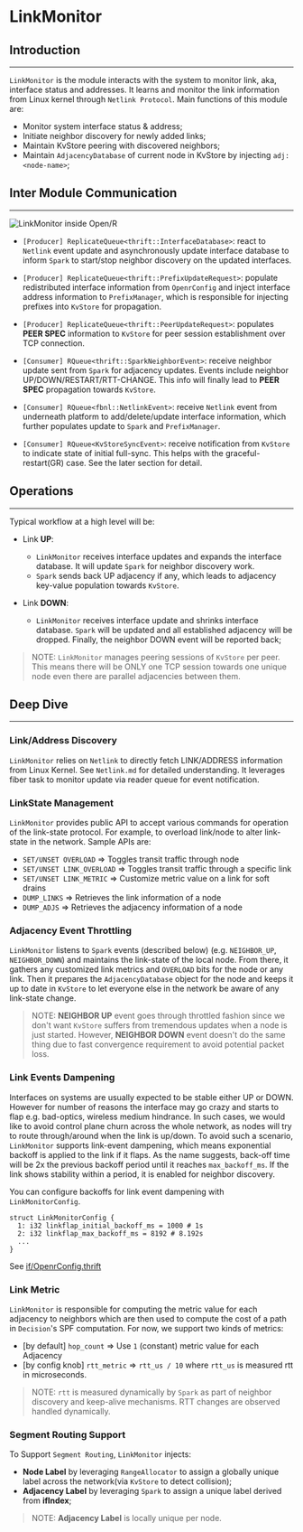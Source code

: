 # LinkMonitor

## Introduction

---

`LinkMonitor` is the module interacts with the system to monitor link, aka,
interface status and addresses. It learns and monitor the link information from
Linux kernel through `Netlink Protocol`. Main functions of this module are:

- Monitor system interface status & address;
- Initiate neighbor discovery for newly added links;
- Maintain KvStore peering with discovered neighbors;
- Maintain `AdjacencyDatabase` of current node in KvStore by injecting
  `adj:<node-name>`;

## Inter Module Communication

---

<img src="https://user-images.githubusercontent.com/51382140/102449373-f75d9500-3fe8-11eb-8465-66e2fd1d0055.png" alt="LinkMonitor inside Open/R">

- `[Producer] ReplicateQueue<thrift::InterfaceDatabase>`: react to `Netlink`
  event update and asynchronously update interface database to inform `Spark` to
  start/stop neighbor discovery on the updated interfaces.

- `[Producer] ReplicateQueue<thrift::PrefixUpdateRequest>`: populate
  redistributed interface information from `OpenrConfig` and inject interface
  address information to `PrefixManager`, which is responsible for injecting
  prefixes into `KvStore` for propagation.

- `[Producer] ReplicateQueue<thrift::PeerUpdateRequest>`: populates **PEER
  SPEC** information to `KvStore` for peer session establishment over TCP
  connection.

- `[Consumer] RQueue<thrift::SparkNeighborEvent>`: receive neighbor update sent
  from `Spark` for adjacency updates. Events include neighbor
  UP/DOWN/RESTART/RTT-CHANGE. This info will finally lead to **PEER SPEC**
  propagation towards `KvStore`.

- `[Consumer] RQueue<fbnl::NetlinkEvent>`: receive `Netlink` event from
  underneath platform to add/delete/update interface information, which further
  populates update to `Spark` and `PrefixManager`.

- `[Consumer] RQueue<KvStoreSyncEvent>`: receive notification from `KvStore` to
  indicate state of initial full-sync. This helps with the graceful-restart(GR)
  case. See the later section for detail.

## Operations

---

Typical workflow at a high level will be:

- Link **UP**:

  - `LinkMonitor` receives interface updates and expands the interface database.
    It will update `Spark` for neighbor discovery work.
  - `Spark` sends back UP adjacency if any, which leads to adjacency key-value
    population towards `KvStore`.

- Link **DOWN**:

  - `LinkMonitor` receives interface update and shrinks interface database.
    `Spark` will be updated and all established adjacency will be dropped.
    Finally, the neighbor DOWN event will be reported back;

> NOTE: `LinkMonitor` manages peering sessions of `KvStore` per peer. This means
> there will be ONLY one TCP session towards one unique node even there are
> parallel adjacencies between them.

## Deep Dive

---

### Link/Address Discovery

`LinkMonitor` relies on `Netlink` to directly fetch LINK/ADDRESS information
from Linux Kernel. See `Netlink.md` for detailed understanding. It leverages
fiber task to monitor update via reader queue for event notification.

### LinkState Management

`LinkMonitor` provides public API to accept various commands for operation of
the link-state protocol. For example, to overload link/node to alter link-state
in the network. Sample APIs are:

- `SET/UNSET OVERLOAD` => Toggles transit traffic through node
- `SET/UNSET LINK_OVERLOAD` => Toggles transit traffic through a specific link
- `SET/UNSET LINK_METRIC` => Customize metric value on a link for soft drains
- `DUMP_LINKS` => Retrieves the link information of a node
- `DUMP_ADJS` => Retrieves the adjacency information of a node

### Adjacency Event Throttling

`LinkMonitor` listens to `Spark` events (described below) (e.g. `NEIGHBOR_UP`,
`NEIGHBOR_DOWN`) and maintains the link-state of the local node. From there, it
gathers any customized link metrics and `OVERLOAD` bits for the node or any
link. Then it prepares the `AdjacencyDatabase` object for the node and keeps it
up to date in `KvStore` to let everyone else in the network be aware of any
link-state change.

> NOTE: **NEIGHBOR UP** event goes through throttled fashion since we don't want
> `KvStore` suffers from tremendous updates when a node is just started.
> However, **NEIGHBOR DOWN** event doesn't do the same thing due to fast
> convergence requirement to avoid potential packet loss.

### Link Events Dampening

Interfaces on systems are usually expected to be stable either UP or DOWN.
However for number of reasons the interface may go crazy and starts to flap e.g.
bad-optics, wireless medium hindrance. In such cases, we would like to avoid
control plane churn across the whole network, as nodes will try to route
through/around when the link is up/down. To avoid such a scenario, `LinkMonitor`
supports link-event dampening, which means exponential backoff is applied to the
link if it flaps. As the name suggests, back-off time will be 2x the previous
backoff period until it reaches `max_backoff_ms`. If the link shows stability
within a period, it is enabled for neighbor discovery.

You can configure backoffs for link event dampening with `LinkMonitorConfig`.

```
struct LinkMonitorConfig {
  1: i32 linkflap_initial_backoff_ms = 1000 # 1s
  2: i32 linkflap_max_backoff_ms = 8192 # 8.192s
  ...
}
```

See
[if/OpenrConfig.thrift](https://github.com/facebook/openr/blob/master/openr/if/OpenrConfig.thrift)

### Link Metric

`LinkMonitor` is responsible for computing the metric value for each adjacency
to neighbors which are then used to compute the cost of a path in `Decision`'s
SPF computation. For now, we support two kinds of metrics:

- [by default] `hop_count` => Use `1` (constant) metric value for each Adjacency
- [by config knob] `rtt_metric` => `rtt_us / 10` where `rtt_us` is measured rtt
  in microseconds.

> NOTE: `rtt` is measured dynamically by `Spark` as part of neighbor discovery
> and keep-alive mechanisms. RTT changes are observed handled dynamically.

### Segment Routing Support

To Support `Segment Routing`, `LinkMonitor` injects:

- **Node Label** by leveraging `RangeAllocator` to assign a globally unique
  label across the network(via `KvStore` to detect collision);
- **Adjacency Label** by leveraging `Spark` to assign a unique label derived
  from **ifIndex**;

> NOTE: **Adjacency Label** is locally unique per node.
